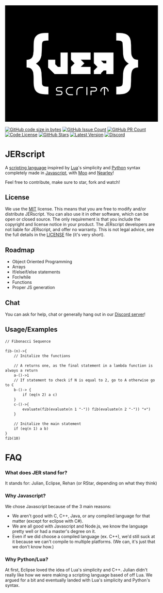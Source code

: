 [![Thumbnail](images/jerscript_thumb.png)](https://github.com/JERScript/JERscript)

[![GitHub code size in bytes](https://img.shields.io/github/languages/code-size/EclipseLikesSpace/JERscript?style=flat-square)](https://github.com/JERScript/JERscript)
[![GitHub Issue Count](https://img.shields.io/github/issues-raw/JERScript/JERScript?style=flat-square)](https://github.com/JERScript/JERscript/issues)
[![GitHub PR Count](https://img.shields.io/github/issues-pr/JERScript/JERScript?style=flat-square)](https://github.com/JERScript/JERscript/pulls)
[![Code License](https://img.shields.io/github/license/JERScript/JERScript?style=flat-square)](https://github.com/JERScript/JERscript/blob/master/LICENSE)
[![GitHub Stars](https://img.shields.io/github/stars/JERScript/JERScript?style=flat-square)](https://github.com/JERScript/JERscript/stargazers)
[![Latest Version](https://img.shields.io/github/package-json/v/JERScript/JERScript?style=flat-square)](https://github.com/jerbear2008/JERscript/releases)
[![Discord](https://img.shields.io/discord/942973329386655805?label=discord&logo=discord&logoColor=%23ffffff&style=flat-square)](https://discord.gg/gCGmraBRQ8)

# JERscript
A [scripting language](https://www.google.com/search?q=scripting+language) inspired by [Lua](https://github.com/lua/lua)'s simplicity and [Python](https://www.python.org/) syntax completely made in [Javascript](https://nodejs.org/en/), with [Moo](https://www.npmjs.com/package/moo) and [Nearley](https://www.npmjs.com/package/nearley)!

Feel free to contribute, make sure to star, fork and watch!

## License
We use the [MIT](https://github.com/JERScript/JERscript/blob/master/LICENSE) license. This means that you are free to modify and/or distribute JERscript. You can also use it in other software, which can be open or closed source. The only requirement is that you include the copyright and license notice in your product. The JERscript developers are not liable for JERscript, and offer no warranty. This is not legal advice, see the full details in the [LICENSE](https://github.com/JERScript/JERscript/blob/master/LICENSE) file (it's very short).

## Roadmap
- Object Oriented Programming
- Arrays
- If/elseif/else statements
- For/while
- Functions
- Proper JS generation

## Chat
You can ask for help, chat or generally hang out in our [Discord server](https://discord.gg/gCGmraBRQ8)!

## Usage/Examples

```
// Fibonacci Sequence

fib-(n)->{
    // Initalize the functions

    // A returns one, as the final statement in a lambda function is always a return
    a-()->1
    // If statement to check if N is equal to 2, go to A otherwise go to C
    b-()-> {
        if (eq(n 2) a c)
    }
    c-()->{
        evaluate(fib(evaluate(n 1 "-")) fib(evaluate(n 2 "-")) "+")
    }

    // Initalize the main statement
    if (eq(n 1) a b)
}
fib(10)
```

# FAQ
### What does JER stand for?
It stands for: Julian, Eclipse, Rehan (or RStar, depending on what they think)

### Why Javascript?
We chose Javascript because of the 3 main reasons:
- We aren't good with C, C++, Java, or any compiled language for that matter (except for eclipse with C#).
- We are all good with Javascript and Node.js, we know the language pretty well or had a master's degree on it.
- Even if we did choose a compiled language (ex. C++), we'd still suck at it because we can't compile to multiple platforms. (We can, it's just that we don't know how.)

### Why Python/Lua?
At first, Eclipse loved the idea of Lua's simplicity and C++. Julian didn't really like how we were making a scripting language based of off Lua. We argued for a bit and eventually landed with Lua's simplicity and Python's syntax.
